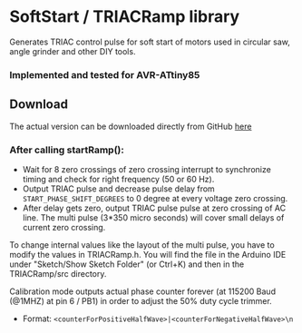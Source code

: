 # SoftStart / TRIACRamp library
Generates TRIAC control pulse for soft start of motors used in circular saw, angle grinder and other DIY tools.

### Implemented and tested for AVR-ATtiny85

## Download
The actual version can be downloaded directly from GitHub [here](https://github.com/ArminJo/SoftStart/blob/master/extras/TRIACRamp.zip?raw=true)

### After calling startRamp():
- Wait for 8 zero crossings of zero crossing interrupt to synchronize timing and check for right frequency (50 or 60 Hz).
- Output TRIAC pulse and decrease pulse delay from `START_PHASE_SHIFT_DEGREES` to 0 degree at every voltage zero crossing.
- After delay gets zero, output TRIAC pulse pulse at zero crossing of AC line. The multi pulse (3*350 micro seconds) will cover small delays of current zero crossing.

To change internal values like the layout of the multi pulse, you have to modify the values in TRIACRamp.h. You will find the file in the Arduino IDE under "Sketch/Show Sketch Folder" (or Ctrl+K) and then in the TRIACRamp/src directory.

Calibration mode outputs actual phase counter forever (at 115200 Baud (@1MHZ) at pin 6 / PB1) in order to adjust the 50% duty cycle trimmer.
- Format: `<counterForPositiveHalfWave>|<counterForNegativeHalfWave>\n`

